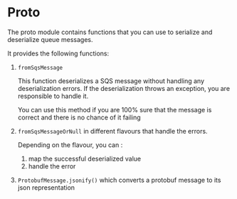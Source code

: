 # Proto

The proto module contains functions that you can use to serialize and deserialize queue messages.

It provides the following functions:

1. `fromSqsMessage`

    This function deserializes a SQS message without handling any deserialization errors. If the deserialization throws an exception, you  are responsible to handle it. 

    You can use this method if you are 100% sure that the message is correct and there is no chance of it failing
2. `fromSqsMessageOrNull` in different flavours that handle the errors. 

    Depending on the flavour, you can :
     1. map the successful deserialized value
     2. handle the error
3. `ProtobufMessage.jsonify()` which converts a protobuf message to its json representation